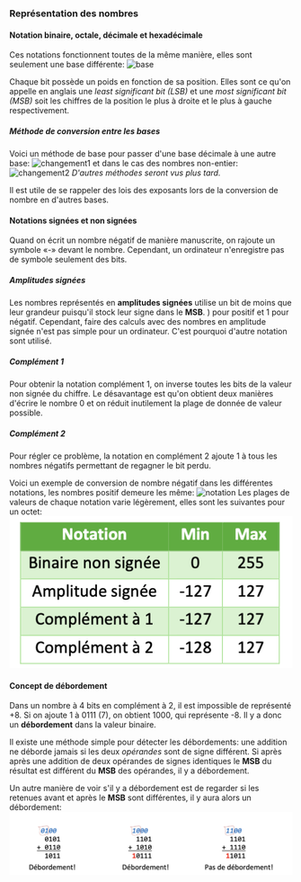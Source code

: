 ### Représentation des nombres
#### Notation binaire, octale, décimale et hexadécimale
Ces notations fonctionnent toutes de la même manière, elles sont seulement une base différente: ![base](Images/base.png)

Chaque bit possède un poids en fonction de sa position. Elles sont ce qu'on appelle en anglais une *least significant bit (LSB)* et une *most significant bit (MSB)* soit les chiffres de la position le plus à droite et le plus à gauche respectivement.

##### Méthode de conversion entre les bases
Voici un méthode de base pour passer d'une base décimale à une autre base: ![changement1](Images/changement1.png)
et dans le cas des nombres non-entier: ![changement2](Images/changement2.png)
*D'autres méthodes seront vus plus tard.*

Il est utile de se rappeler des lois des exposants lors de la conversion de nombre en d'autres bases. 
#### Notations signées et non signées
Quand on écrit un nombre négatif de manière manuscrite, on rajoute un symbole «-» devant le nombre. Cependant, un ordinateur n'enregistre pas de symbole seulement des bits. 

##### Amplitudes signées
Les nombres représentés en **amplitudes signées** utilise un bit de moins que leur grandeur puisqu'il stock leur signe dans le **MSB**. ) pour positif et 1 pour négatif. Cependant, faire des calculs avec des nombres en amplitude signée n'est pas simple pour un ordinateur. C'est pourquoi d'autre notation sont utilisé.

##### Complément 1
Pour obtenir la notation complément 1, on inverse toutes les bits de la valeur non signée du chiffre. Le désavantage est qu'on obtient deux manières d'écrire le nombre 0 et on réduit inutilement la plage de donnée de valeur possible.
##### Complément 2
Pour régler ce problème, la notation en complément 2 ajoute 1 à tous les nombres négatifs permettant de regagner le bit perdu.

Voici un exemple de conversion de nombre négatif dans les différentes notations, les nombres positif demeure les même: ![notation](Images/notation.png)
Les plages de valeurs de chaque notation varie légèrement, elles sont les suivantes pour un octet: ![précision](Images/précision.png)
#### Concept de débordement
Dans un nombre à 4 bits en complément à 2, il est impossible de représenté +8. Si on ajoute 1 à 0111 (7), on obtient 1000, qui représente -8. Il y a donc un **débordement** dans la valeur binaire.

Il existe une méthode simple pour détecter les débordements: une addition ne déborde jamais si les deux *opérandes* sont de signe différent. Si après après une addition de deux opérandes de signes identiques le **MSB** du résultat est différent du **MSB** des opérandes, il y a débordement.

Un autre manière de voir s'il y a débordement est de regarder si les retenues avant et après le **MSB** sont différentes, il y aura alors un débordement: ![débordement](Images/débordement.png)
 
